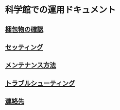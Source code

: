 
# 科学館での運用ドキュメント  

## [梱包物の確認](https://github.com/muro-tani/trybotsKagakukanProject/blob/master/doc/check.md)  

## [セッティング](https://github.com/muro-tani/trybotsKagakukanProject/blob/master/doc/setting.md)  

## [メンテナンス方法](https://github.com/muro-tani/trybotsKagakukanProject/blob/master/doc/maintenance.md)  

## [トラブルシューティング](https://github.com/muro-tani/trybotsKagakukanProject/blob/master/doc/troubleShooting.md)  

## [連絡先](https://github.com/muro-tani/trybotsKagakukanProject/blob/master/doc/contact.md)  
